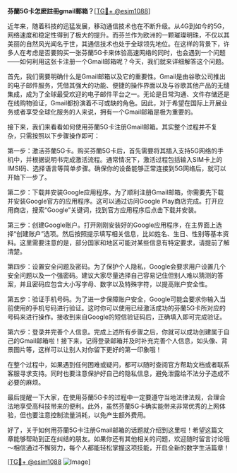 **芬蘭5G卡怎麽註冊gmail郵箱？**[[TG💪+ @esim1088](https://t.me/s/esim1088)]

近年来，随着科技的迅猛发展，移动通信技术也在不断升级。从4G到如今的5G，网络速度和稳定性得到了极大的提升。而芬兰作为欧洲的一颗璀璨明珠，不仅以其美丽的自然风光闻名于世，其通信技术也处于全球领先地位。在这样的背景下，许多人在考虑是否要购买一张芬蘭5G卡来体验高速网络的同时，也会遇到一个问题——如何利用这张卡注册一个Gmail邮箱呢？今天，我们就来详细解答这个问题。

首先，我们需要明确什么是Gmail邮箱以及它的重要性。Gmail是由谷歌公司推出的电子邮件服务，凭借其强大的功能、便捷的操作界面以及与谷歌其他产品的无缝集成，成为了全球最受欢迎的电子邮件平台之一。无论是日常沟通、文件存储还是在线购物验证，Gmail都扮演着不可或缺的角色。因此，对于希望在国际上开展业务或者享受全球化服务的人来说，拥有一个Gmail邮箱是极为重要的。

接下来，我们来看看如何使用芬蘭5G卡注册Gmail邮箱。其实整个过程并不复杂，只需按照以下步骤操作即可：

第一步：激活芬蘭5G卡。购买芬蘭5G卡后，首先需要将其插入支持5G网络的手机中，并根据说明书完成激活流程。通常情况下，激活过程包括输入SIM卡上的IMSI码、选择语言等简单步骤。确保你的设备能够正常连接到5G网络后，就可以开始下一步了。

第二步：下载并安装Google应用程序。为了顺利注册Gmail邮箱，你需要先下载并安装Google官方的应用程序。这可以通过访问Google Play商店完成。打开应用商店，搜索“Google”关键词，找到官方应用程序后点击下载并安装。

第三步：创建Google账户。打开刚刚安装好的Google应用程序，在主界面上选择“创建账户”选项。然后按照提示填写相关信息，比如姓名、生日、性别等基本资料。这里需要注意的是，部分国家和地区可能对某些信息有特定要求，请提前了解清楚。

第四步：设置安全问题及密码。为了保护个人隐私，Google会要求用户设置几个安全问题以及一个强密码。建议大家尽量选择自己容易记住但别人难以猜测的答案，并且密码应包含大小写字母、数字以及特殊字符，以提高账户安全性。

第五步：验证手机号码。为了进一步保障账户安全，Google可能会要求你输入当前使用的手机号码进行验证。这时你可以使用已经激活成功的芬蘭5G卡所对应的号码来进行操作。接收到来自Google的短信验证码后，正确填入即可完成验证。

第六步：登录并完善个人信息。完成上述所有步骤之后，你就可以成功创建属于自己的Gmail邮箱啦！接下来，记得登录邮箱并及时补充完善个人信息，如头像、背景图片等，这样可以让别人对你留下更好的第一印象哦！

在整个过程中，如果遇到任何困难或疑问，都可以随时查阅官方帮助文档或者联系客服寻求支持。同时也要注意保护好自己的隐私信息，避免泄露给不法分子造成不必要的麻烦。

最后提醒一下大家，在使用芬蘭5G卡的过程中一定要遵守当地法律法规，合理合法地享受高科技带来的便利。此外，虽然芬蘭5G卡确实能带来非常优秀的上网体验，但也要注意控制流量消耗，以免产生额外费用。

好了，关于如何用芬蘭5G卡注册Gmail邮箱的话题就介绍到这里啦！希望这篇文章能够帮助到正在纠结的朋友。如果你还有其他相关的问题，欢迎随时留言讨论哦～相信通过不懈努力，每个人都能轻松掌握这项技能，开启全新的数字生活篇章！

[[TG💪+ @esim1088](https://t.me/s/esim1088) ![Image](https://i.postimg.cc/4NQfJmqS/Snipaste-2025-05-13-00-14-12.png)]